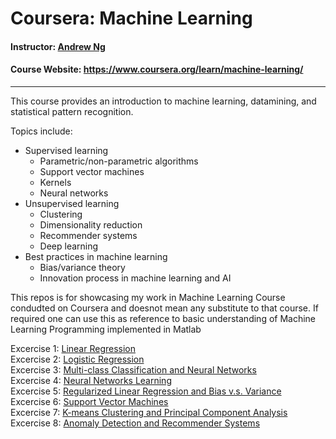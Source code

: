 # Coursera: Machine Learning
#### **Instructor**: [Andrew Ng](https://www.coursera.org/instructor/andrewng)
#### **Course Website**: https://www.coursera.org/learn/machine-learning/
-----------------------
This course provides an introduction to machine learning, datamining, and statistical pattern recognition.

Topics include:
* Supervised learning
  * Parametric/non-parametric algorithms
  * Support vector machines
  * Kernels
  * Neural networks
* Unsupervised learning
  * Clustering
  * Dimensionality reduction
  * Recommender systems
  * Deep learning
* Best practices in machine learning
  * Bias/variance theory
  * Innovation process in machine learning and AI

This repos is for showcasing my work in Machine Learning Course condudted on Coursera and doesnot mean any substitute to that course. If required one can use this as reference to basic understanding of Machine Learning Programming implemented in Matlab

Excercise 1: [Linear Regression]()  
Excercise 2: [Logistic Regression]()  
Excercise 3: [Multi-class Classification and Neural Networks]()  
Excercise 4: [Neural Networks Learning]()  
Excercise 5: [Regularized Linear Regression and Bias v.s. Variance]()  
Excercise 6: [Support Vector Machines]()  
Excercise 7: [K-means Clustering and Principal Component Analysis]()  
Excercise 8: [Anomaly Detection and Recommender Systems]()  
